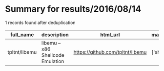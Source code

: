 
# Summary for results/2016/08/14
    
1 records found after deduplication

| full_name | description | html_url | matched_list | matched_count | pushed_at | size | stargazers_count | language | forks_count | vul_ids |
|---------------|----------------------------------|----------------------------------|----------------|-----------------|---------------------------|--------|--------------------|------------|---------------|-----------|
| tpltnt/libemu | libemu – x86 Shellcode Emulation | https://github.com/tpltnt/libemu | ['shellcode'] | 1 | 2016-08-14 07:35:23+00:00 | 1685 | 9 | C | 2 | [] |
